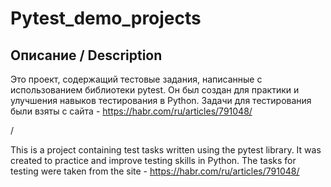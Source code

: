 # Pytest_demo_projects

## Описание / Description
Это проект, содержащий тестовые задания, написанные с использованием библиотеки pytest. 
Он был создан для практики и улучшения навыков тестирования в Python. 
Задачи для тестирования были взяты с сайта - https://habr.com/ru/articles/791048/ 

/

This is a project containing test tasks written using the pytest library. 
It was created to practice and improve testing skills in Python.
The tasks for testing were taken from the site - https://habr.com/ru/articles/791048/

